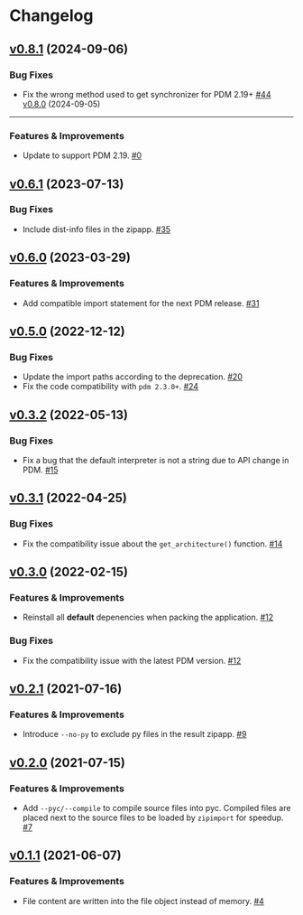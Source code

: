 # Changelog

<!-- insertion marker -->
[v0.8.1](https://github.com/frostming/pdm-packer/releases/tag/0.8.1) (2024-09-06)
---------------------------------------------------------------------------------

### Bug Fixes

- Fix the wrong method used to get synchronizer for PDM 2.19+ [#44](https://github.com/frostming/pdm-packer/issues/44)
[v0.8.0](https://github.com/frostming/pdm-packer/releases/tag/0.8.0) (2024-09-05)
---------------------------------------------------------------------------------

### Features & Improvements

- Update to support PDM 2.19. [#0](https://github.com/frostming/pdm-packer/issues/0)

[v0.6.1](https://github.com/frostming/pdm-packer/releases/tag/0.6.1) (2023-07-13)
---------------------------------------------------------------------------------

### Bug Fixes

- Include dist-info files in the zipapp. [#35](https://github.com/frostming/pdm-packer/issues/35)


[v0.6.0](https://github.com/frostming/pdm-packer/releases/tag/0.6.0) (2023-03-29)
---------------------------------------------------------------------------------

### Features & Improvements

- Add compatible import statement for the next PDM release. [#31](https://github.com/frostming/pdm-packer/issues/31)


[v0.5.0](https://github.com/frostming/pdm-packer/releases/tag/0.5.0) (2022-12-12)
---------------------------------------------------------------------------------

### Bug Fixes

- Update the import paths according to the deprecation. [#20](https://github.com/frostming/pdm-packer/issues/20)
- Fix the code compatibility with `pdm 2.3.0+`. [#24](https://github.com/frostming/pdm-packer/issues/24)


[v0.3.2](https://github.com/frostming/pdm-packer/releases/tag/0.3.2) (2022-05-13)
---------------------------------------------------------------------------------

### Bug Fixes

- Fix a bug that the default interpreter is not a string due to API change in PDM. [#15](https://github.com/frostming/pdm-packer/issues/15)


[v0.3.1](https://github.com/frostming/pdm-packer/releases/tag/0.3.1) (2022-04-25)
---------------------------------------------------------------------------------

### Bug Fixes

- Fix the compatibility issue about the `get_architecture()` function. [#14](https://github.com/frostming/pdm-packer/issues/14)


[v0.3.0](https://github.com/frostming/pdm-packer/releases/tag/0.3.0) (2022-02-15)
---------------------------------------------------------------------------------

### Features & Improvements

- Reinstall all **default** depenencies when packing the application. [#12](https://github.com/frostming/pdm-packer/issues/12)

### Bug Fixes

- Fix the compatibility issue with the latest PDM version. [#12](https://github.com/frostming/pdm-packer/issues/12)


[v0.2.1](https://github.com/frostming/pdm-packer/releases/tag/0.2.1) (2021-07-16)
---------------------------------------------------------------------------------

### Features & Improvements

- Introduce `--no-py` to exclude py files in the result zipapp. [#9](https://github.com/frostming/pdm-packer/issues/9)


[v0.2.0](https://github.com/frostming/pdm-packer/releases/tag/0.2.0) (2021-07-15)
---------------------------------------------------------------------------------

### Features & Improvements

- Add `--pyc/--compile` to compile source files into pyc. Compiled files are placed next to the source files to be loaded by `zipimport` for speedup.  [#7](https://github.com/frostming/pdm-packer/issues/7)


[v0.1.1](https://github.com/frostming/pdm-packer/releases/tag/0.1.1) (2021-06-07)
---------------------------------------------------------------------------------

### Features & Improvements

- File content are written into the file object instead of memory. [#4](https://github.com/frostming/pdm-packer/issues/4)
